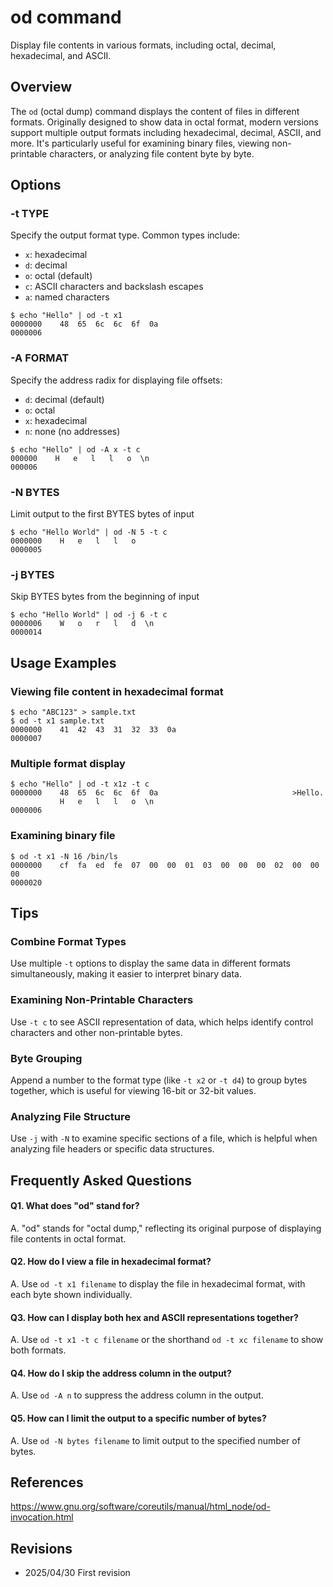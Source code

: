 # od command

Display file contents in various formats, including octal, decimal, hexadecimal, and ASCII.

## Overview

The `od` (octal dump) command displays the content of files in different formats. Originally designed to show data in octal format, modern versions support multiple output formats including hexadecimal, decimal, ASCII, and more. It's particularly useful for examining binary files, viewing non-printable characters, or analyzing file content byte by byte.

## Options

### **-t TYPE**

Specify the output format type. Common types include:
- `x`: hexadecimal
- `d`: decimal
- `o`: octal (default)
- `c`: ASCII characters and backslash escapes
- `a`: named characters

```console
$ echo "Hello" | od -t x1
0000000    48  65  6c  6c  6f  0a
0000006
```

### **-A FORMAT**

Specify the address radix for displaying file offsets:
- `d`: decimal (default)
- `o`: octal
- `x`: hexadecimal
- `n`: none (no addresses)

```console
$ echo "Hello" | od -A x -t c
000000    H   e   l   l   o  \n
000006
```

### **-N BYTES**

Limit output to the first BYTES bytes of input

```console
$ echo "Hello World" | od -N 5 -t c
0000000    H   e   l   l   o
0000005
```

### **-j BYTES**

Skip BYTES bytes from the beginning of input

```console
$ echo "Hello World" | od -j 6 -t c
0000006    W   o   r   l   d  \n
0000014
```

## Usage Examples

### Viewing file content in hexadecimal format

```console
$ echo "ABC123" > sample.txt
$ od -t x1 sample.txt
0000000    41  42  43  31  32  33  0a
0000007
```

### Multiple format display

```console
$ echo "Hello" | od -t x1z -t c
0000000    48  65  6c  6c  6f  0a                              >Hello.
           H   e   l   l   o  \n
0000006
```

### Examining binary file

```console
$ od -t x1 -N 16 /bin/ls
0000000    cf  fa  ed  fe  07  00  00  01  03  00  00  00  02  00  00  00
0000020
```

## Tips

### Combine Format Types

Use multiple `-t` options to display the same data in different formats simultaneously, making it easier to interpret binary data.

### Examining Non-Printable Characters

Use `-t c` to see ASCII representation of data, which helps identify control characters and other non-printable bytes.

### Byte Grouping

Append a number to the format type (like `-t x2` or `-t d4`) to group bytes together, which is useful for viewing 16-bit or 32-bit values.

### Analyzing File Structure

Use `-j` with `-N` to examine specific sections of a file, which is helpful when analyzing file headers or specific data structures.

## Frequently Asked Questions

#### Q1. What does "od" stand for?
A. "od" stands for "octal dump," reflecting its original purpose of displaying file contents in octal format.

#### Q2. How do I view a file in hexadecimal format?
A. Use `od -t x1 filename` to display the file in hexadecimal format, with each byte shown individually.

#### Q3. How can I display both hex and ASCII representations together?
A. Use `od -t x1 -t c filename` or the shorthand `od -t xc filename` to show both formats.

#### Q4. How do I skip the address column in the output?
A. Use `od -A n` to suppress the address column in the output.

#### Q5. How can I limit the output to a specific number of bytes?
A. Use `od -N bytes filename` to limit output to the specified number of bytes.

## References

https://www.gnu.org/software/coreutils/manual/html_node/od-invocation.html

## Revisions

- 2025/04/30 First revision